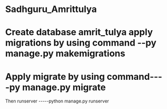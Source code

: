 # Sadhguru_Amrittulya
# Create database amrit_tulya apply migrations by using command --py manage.py makemigrations 
# Apply migrate by using command----py manage.py migrate 
Then runserver -----python manage.py runserver
